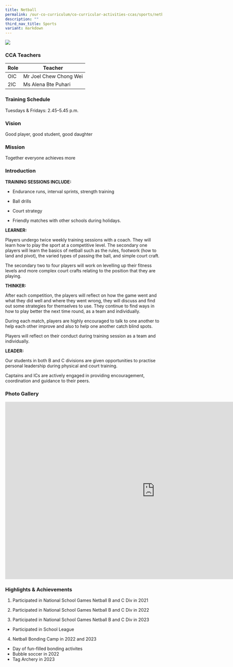 ```yaml
---
title: Netball
permalink: /our-co-curriculum/co-curricular-activities-ccas/sports/netball/
description: ""
third_nav_title: Sports
variant: markdown
---
```

![](/images/2023_netball_02.jpg)

### CCA Teachers


| Role | Teacher | 
| -------- | -------- | 
| OIC     | Mr Joel Chew Chong Wei     | 
| 2IC     | Ms Alena Bte Puhari     | 


### Training Schedule
Tuesdays &amp; Fridays: 2.45–5.45 p.m. 

### Vision
Good player, good student, good daughter

### Mission
Together everyone achieves more


### Introduction


**TRAINING SESSIONS INCLUDE:**

* Endurance runs, interval sprints, strength training&nbsp;  

* Ball drills

* Court strategy &nbsp;&nbsp;

* Friendly matches with other schools during holidays.&nbsp;

  

**LEARNER:**

Players undergo twice weekly training sessions with a coach. They will learn how to play the sport at a competitive level. The secondary one players will learn the basics of netball such as the rules, footwork (how to land and pivot), the varied types of passing the ball, and simple court craft.

The secondary two to four players will work on levelling up their fitness levels and more complex court crafts relating to the position that they are playing.

**THINKER:**

After each competition, the players will reflect on how the game went and what they did well and where they went wrong, they will discuss and find out some strategies for themselves to use. They continue to find ways in how to play better the next time round, as a team and individually.

During each match, players are highly encouraged to talk to one another to help each other improve and also to help one another catch blind spots.

Players will reflect on their conduct during training session as a team and individually.

**LEADER:**

Our students in both B and C divisions are given opportunities to practise personal leadership during physical and court training.

Captains and ICs are actively engaged in providing encouragement, coordination and guidance to their peers.

### Photo Gallery

<iframe src="https://docs.google.com/presentation/d/e/2PACX-1vQgPMzVVPn1ddP532NgI8EUHaC2KxuIkR2gaW4aQLKQbT4LOgMuftFoV5zA1NqepD9-O71xNz5ivO79/embed?start=true&amp;loop=true&amp;delayms=3000" frameborder="0" width="960" height="569" allowfullscreen="true"></iframe>

### Highlights &amp; Achievements 

1. Participated in National School Games Netball B and C Div in 2021

2. Participated in National School Games Netball B and C Div in 2022

3. Participated in National School Games Netball B and C Div in 2023

*   Participated in School League

4. Netball Bonding Camp in 2022 and 2023

*   Day of fun-filled bonding activites
*   Bubble soccer in 2022
*   Tag Archery in 2023